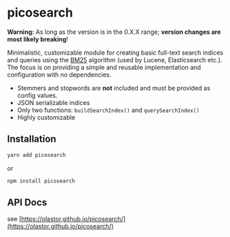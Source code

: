 # picosearch

**Warning:** As long as the version is in the 0.X.X range; **version changes are most likely breaking**!

Minimalistic, customizable module for creating basic full-text search indices and queries using the [BM25](https://en.wikipedia.org/wiki/Okapi_BM25) algorithm (used by Lucene, Elasticsearch etc.). The focus is on providing a simple and reusable implementation and configuration with no dependencies.

- Stemmers and stopwords are **not** included and must be provided as config values.
- JSON serializable indices
- Only two functions: `buildSearchIndex()` and `querySearchIndex()`
- Highly customizable

## Installation

```bash
yarn add picosearch
```

or 

```bash
npm install picosearch
```


## API Docs

see [https://olastor.github.io/picosearch/](https://olastor.github.io/picosearch/)


